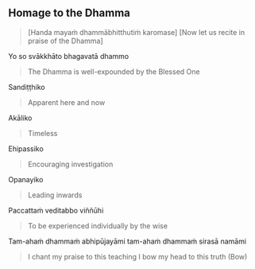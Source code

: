 ## Homage to the Dhamma<a id="homage-dhamma"></a>

>  [Handa mayaṁ dhammābhitthutiṁ karomase]
>  [Now let us recite in praise of the Dhamma]

Yo so svākkhāto bhagavatā dhammo

<div class="english">

>   The Dhamma is well-expounded by the Blessed One

</div>

Sandiṭṭhiko

<div class="english">

>  Apparent here and now

</div>

Akāliko

<div class="english">

>  Timeless

</div>

Ehipassiko

<div class="english">

> Encouraging investigation

</div>

Opanayiko

<div class="english">

> Leading inwards

</div>

Paccattaṁ veditabbo viññūhi

<div class="english">

> To be experienced individually by the wise

</div>

Tam-ahaṁ dhammaṁ abhipūjayāmi tam-ahaṁ dhammaṁ sirasā namāmi

<div class="english">

> I chant my praise to this teaching
> I bow my head to this truth (Bow)

</div>
